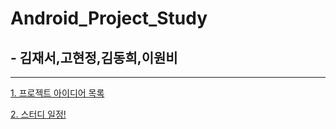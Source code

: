 # Android_Project_Study

## - 김재서,고현정,김동희,이원비

---

[1. 프로젝트 아이디어 목록](./doc/project_list.md)

[2. 스터디 일정!](./doc/study_schedule.md)

